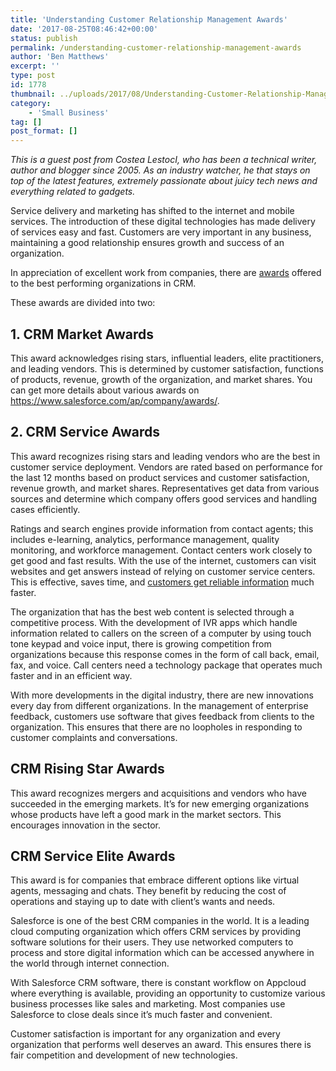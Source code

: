 ```yaml
---
title: 'Understanding Customer Relationship Management Awards'
date: '2017-08-25T08:46:42+00:00'
status: publish
permalink: /understanding-customer-relationship-management-awards
author: 'Ben Matthews'
excerpt: ''
type: post
id: 1778
thumbnail: ../uploads/2017/08/Understanding-Customer-Relationship-Management-Awards-150x150.jpg
category:
    - 'Small Business'
tag: []
post_format: []
---
```

*This is a guest post from Costea LestocI, who has been a technical writer, author and blogger since 2005. As an industry watcher, he that stays on top of the latest features, extremely passionate about juicy tech news and everything related to gadgets.*

<span style="font-weight: 400;">Service delivery and marketing has shifted to the internet and mobile services. The introduction of these digital technologies has made delivery of services easy and fast. Customers are very important in any business, maintaining a good relationship ensures growth and success of an organization. </span>

<span style="font-weight: 400;">In appreciation of excellent work from companies, there are </span>[<span style="font-weight: 400;">awards</span>](https://en.wikipedia.org/wiki/Award)<span style="font-weight: 400;"> offered to the best performing organizations in CRM. </span>

<span style="font-weight: 400;">These awards are divided into two:</span><span style="font-weight: 400;">  
</span>

**1. CRM Market Awards**
------------------------

<span style="font-weight: 400;">This award acknowledges rising stars, influential leaders, elite practitioners, and leading vendors. This is determined by customer satisfaction, functions of products, revenue, growth of the organization, and market shares. You can get more details about various awards on </span>[<span style="font-weight: 400;">https://www.salesforce.com/ap/company/awards/</span>](https://www.salesforce.com/ap/company/awards/)<span style="font-weight: 400;">.</span><span style="font-weight: 400;">  
</span>

**2. CRM Service Awards**<span style="font-weight: 400;">  
</span>
-------------------------------------------------------------------

<span style="font-weight: 400;">This award recognizes rising stars and leading vendors who are the best in customer service deployment. Vendors are rated based on performance for the last 12 months based on product services and customer satisfaction, revenue growth, and market shares. Representatives get data from various sources and determine which company offers good services and handling cases efficiently.</span>

<span style="font-weight: 400;">Ratings and search engines provide information from contact agents; this includes e-learning, analytics, performance management, quality monitoring, and workforce management. Contact centers work closely to get good and fast results. With the use of the internet, customers can visit websites and get answers instead of relying on customer service centers. This is effective, saves time, and </span>[<span style="font-weight: 400;">customers get reliable information</span>](http://customerthink.com/7-top-customer-information-sources/)<span style="font-weight: 400;"> much faster.</span><span style="font-weight: 400;">  
</span>

<span style="font-weight: 400;">The organization that has the best web content is selected through a competitive process. With the development of IVR apps which handle information related to callers on the screen of a computer by using touch tone keypad and voice input, there is growing competition from organizations because this response comes in the form of call back, email, fax, and voice. Call centers need a technology package that operates much faster and in an efficient way. </span>

<span style="font-weight: 400;">With more developments in the digital industry, there are new innovations every day from different organizations. In the management of enterprise feedback, customers use software that gives feedback from clients to the organization. This ensures that there are no loopholes in responding to customer complaints and conversations.</span>

**CRM Rising Star Awards**<span style="font-weight: 400;">  
</span>
--------------------------------------------------------------------

<span style="font-weight: 400;">This award recognizes mergers and acquisitions and vendors who have succeeded in the emerging markets. It’s for new emerging organizations whose products have left a good mark in the market sectors. This encourages innovation in the sector.</span>

**CRM Service Elite Awards**<span style="font-weight: 400;">  
</span>
----------------------------------------------------------------------

<span style="font-weight: 400;">This award is for companies that embrace different options like virtual agents, messaging and chats. They benefit by reducing the cost of operations and staying up to date with client’s wants and needs. </span>

<span style="font-weight: 400;">Salesforce is one of the best CRM companies in the world. It is a leading cloud computing organization which offers CRM services by providing software solutions for their users. They use networked computers to process and store digital information which can be accessed anywhere in the world through internet connection.</span><span style="font-weight: 400;">  
</span>

<span style="font-weight: 400;">With Salesforce CRM software, there is constant workflow on Appcloud where everything is available, providing an opportunity to customize various business processes like sales and marketing. Most companies use Salesforce to close deals since it’s much faster and convenient. </span>

<span style="font-weight: 400;">Customer satisfaction is important for any organization and every organization that performs well deserves an award. This ensures there is fair competition and development of new technologies.</span>